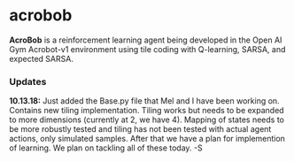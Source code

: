 # acrobob

**AcroBob** is a reinforcement learning agent being developed in the Open AI Gym Acrobot-v1 environment using tile coding with Q-learning, SARSA, and expected SARSA.

### Updates
**10.13.18:** Just added the Base.py file that Mel and I have been working on. Contains new tiling implementation. Tiling works but needs to be expanded to more dimensions (currently at 2, we have 4). Mapping of states needs to be more robustly tested and tiling has not been tested with actual agent actions, only simulated samples. After that we have a plan for implemention of learning. We plan on tackling all of these today. -S
